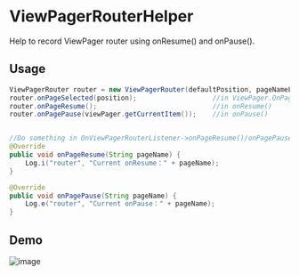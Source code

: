 # ViewPagerRouterHelper

Help to record ViewPager router using onResume() and onPause().

## Usage

```Java
ViewPagerRouter router = new ViewPagerRouter(defaultPosition, pageNameList, onViewPagerRouterListener);
router.onPageSelected(position);                   //in ViewPager.OnPageChangeListener -> onPageSelected()
router.onPageResume();                             //in onResume() 
router.onPagePause(viewPager.getCurrentItem());    //in onPause()


//Do something in OnViewPagerRouterListener->onPageResume()/onPagePause()
@Override
public void onPageResume(String pageName) {
    Log.i("router", "Current onResume：" + pageName);
}

@Override
public void onPagePause(String pageName) {
    Log.e("router", "Current onPause：" + pageName);
}
```

## Demo

![image](1.gif)





